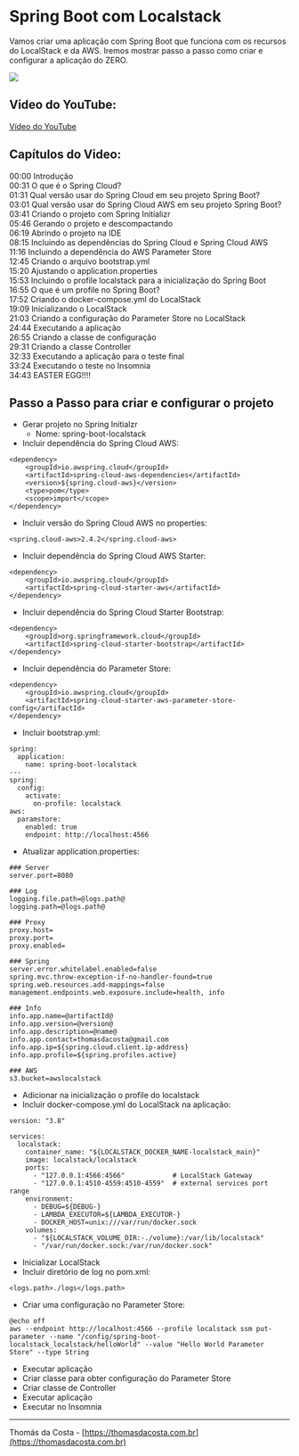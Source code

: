 # Spring Boot com Localstack

Vamos criar uma aplicação com Spring Boot que funciona com os recursos do LocalStack e da AWS. Iremos mostrar passo a passo como criar e configurar a aplicação do ZERO.

![](https://img.youtube.com/vi/Vlmjw5nifOo/0.jpg)

## Video do YouTube:

[Vídeo do YouTube](https://www.youtube.com/watch?v=Vlmjw5nifOo)

## Capítulos do Video:

00:00 Introdução<br/>
00:31 O que é o Spring Cloud?<br/>
01:31 Qual versão usar do Spring Cloud em seu projeto Spring Boot?<br/>
03:01 Qual versão usar do Spring Cloud AWS em seu projeto Spring Boot?<br/>
03:41 Criando o projeto com Spring Initializr<br/>
05:46 Gerando o projeto e descompactando<br/>
06:19 Abrindo o projeto na IDE<br/>
08:15 Incluindo as dependências do Spring Cloud e Spring Cloud AWS<br/>
11:16 Incluindo a dependência do AWS Parameter Store<br/>
12:45 Criando o arquivo bootstrap.yml<br/>
15:20 Ajustando o application.properties<br/>
15:53 Incluindo o profile localstack para a inicialização do Spring Boot<br/>
16:55 O que é um profile no Spring Boot?<br/>
17:52 Criando o docker-compose.yml do LocalStack<br/>
19:09 Inicializando o LocalStack<br/>
21:03 Criando a configuração do Parameter Store no LocalStack<br/>
24:44 Executando a aplicação<br/>
26:55 Criando a classe de configuração<br/>
29:31 Criando a classe Controller<br/>
32:33 Executando a aplicação para o teste final<br/>
33:24 Executando o teste no Insomnia<br/>
34:43 EASTER EGG!!!!<br/>

## Passo a Passo para criar e configurar o projeto

- Gerar projeto no Spring Initialzr
  - Nome: spring-boot-localstack
- Incluir dependência do Spring Cloud AWS:
```
<dependency>
    <groupId>io.awspring.cloud</groupId>
    <artifactId>spring-cloud-aws-dependencies</artifactId>
    <version>${spring.cloud-aws}</version>
    <type>pom</type>
    <scope>import</scope>
</dependency>
```
- Incluir versão do Spring Cloud AWS no properties:
```
<spring.cloud-aws>2.4.2</spring.cloud-aws>
```
- Incluir dependência do Spring Cloud AWS Starter:
```
<dependency>
    <groupId>io.awspring.cloud</groupId>
    <artifactId>spring-cloud-starter-aws</artifactId>
</dependency>
```        
- Incluir dependência do Spring Cloud Starter Bootstrap:
```
<dependency>
    <groupId>org.springframework.cloud</groupId>
    <artifactId>spring-cloud-starter-bootstrap</artifactId>
</dependency>
```
- Incluir dependência do Parameter Store:
```
<dependency>
    <groupId>io.awspring.cloud</groupId>
    <artifactId>spring-cloud-starter-aws-parameter-store-config</artifactId>
</dependency>
```
- Incluir bootstrap.yml:
```
spring:
  application:
    name: spring-boot-localstack
---
spring:
  config:
    activate:
      on-profile: localstack
aws:
  paramstore:
    enabled: true
    endpoint: http://localhost:4566
```
- Atualizar application.properties:
```
### Server
server.port=8080

### Log
logging.file.path=@logs.path@
logging.path=@logs.path@

### Proxy
proxy.host=
proxy.port=
proxy.enabled=

### Spring
server.error.whitelabel.enabled=false
spring.mvc.throw-exception-if-no-handler-found=true
spring.web.resources.add-mappings=false
management.endpoints.web.exposure.include=health, info

### Info
info.app.name=@artifactId@
info.app.version=@version@
info.app.description=@name@
info.app.contact=thomasdacosta@gmail.com
info.app.ip=${spring.cloud.client.ip-address}
info.app.profile=${spring.profiles.active}

### AWS
s3.bucket=awslocalstack
```
- Adicionar na inicialização o profile do localstack
- Incluir docker-compose.yml do LocalStack na aplicação:
```
version: "3.8"

services:
  localstack:
    container_name: "${LOCALSTACK_DOCKER_NAME-localstack_main}"
    image: localstack/localstack
    ports:
      - "127.0.0.1:4566:4566"            # LocalStack Gateway
      - "127.0.0.1:4510-4559:4510-4559"  # external services port range
    environment:
      - DEBUG=${DEBUG-}
      - LAMBDA_EXECUTOR=${LAMBDA_EXECUTOR-}
      - DOCKER_HOST=unix:///var/run/docker.sock
    volumes:
      - "${LOCALSTACK_VOLUME_DIR:-./volume}:/var/lib/localstack"
      - "/var/run/docker.sock:/var/run/docker.sock"
```
- Inicializar LocalStack
- Incluir diretório de log no pom.xml:
```
<logs.path>./logs</logs.path>
```
- Criar uma configuração no Parameter Store:
```
@echo off
aws --endpoint http://localhost:4566 --profile localstack ssm put-parameter --name "/config/spring-boot-localstack_localstack/helloWorld" --value "Hello World Parameter Store" --type String
```
- Executar aplicação
- Criar classe para obter configuração do Parameter Store
- Criar classe de Controller
- Executar aplicação
- Executar no Insomnia

---
Thomás da Costa - [https://thomasdacosta.com.br](https://thomasdacosta.com.br)
